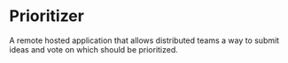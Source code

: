 # Prioritizer
A remote hosted application that allows distributed teams a way to submit ideas and vote on which should be prioritized.
